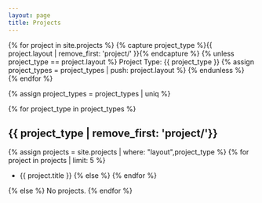 ```yaml
---
layout: page
title: Projects
---
```


{% for project in site.projects %}
{% capture project_type %}{{ project.layout | remove_first: 'project/' }}{% endcapture %}
{% unless project_type == project.layout %}
Project Type: {{ project_type }}
{% assign project_types = project_types | push: project.layout %}
{% endunless %}
{% endfor %}

{% assign project_types = project_types | uniq %}

{% for project_type in project_types %}
## {{ project_type | remove_first: 'project/'}}
{% assign projects = site.projects | where: "layout",project_type %}
{% for project in projects | limit: 5 %}
- {{ project.title }}
{% else %}
{% endfor %}

{% else %}
No projects.
{% endfor %}
